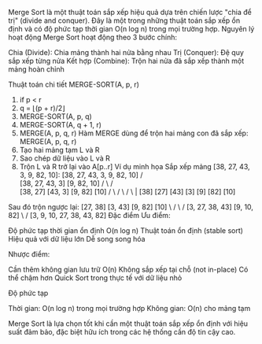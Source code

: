 Merge Sort là một thuật toán sắp xếp hiệu quả dựa trên chiến lược "chia để trị" (divide and conquer). Đây là một trong những thuật toán sắp xếp ổn định và có độ phức tạp thời gian O(n log n) trong mọi trường hợp.
Nguyên lý hoạt động
Merge Sort hoạt động theo 3 bước chính:

Chia (Divide): Chia mảng thành hai nửa bằng nhau
Trị (Conquer): Đệ quy sắp xếp từng nửa
Kết hợp (Combine): Trộn hai nửa đã sắp xếp thành một mảng hoàn chỉnh

Thuật toán chi tiết
MERGE-SORT(A, p, r)
1. if p < r
2.    q = ⌊(p + r)/2⌋
3.    MERGE-SORT(A, p, q)
4.    MERGE-SORT(A, q + 1, r)
5.    MERGE(A, p, q, r)
Hàm MERGE dùng để trộn hai mảng con đã sắp xếp:
MERGE(A, p, q, r)
1. Tạo hai mảng tạm L và R
2. Sao chép dữ liệu vào L và R
3. Trộn L và R trở lại vào A[p..r]
Ví dụ minh họa
Sắp xếp mảng [38, 27, 43, 3, 9, 82, 10]:
[38, 27, 43, 3, 9, 82, 10]
       /              \
[38, 27, 43, 3]    [9, 82, 10]
    /      \         /      \
[38, 27] [43, 3]  [9, 82]  [10]
  /   \    /  \    /   \      |
[38] [27] [43] [3] [9] [82]  [10]

Sau đó trộn ngược lại:
[27, 38] [3, 43]  [9, 82]  [10]
    \      /         \      /
[3, 27, 38, 43]   [9, 10, 82]
        \              /
    [3, 9, 10, 27, 38, 43, 82]
Đặc điểm
Ưu điểm:

Độ phức tạp thời gian ổn định O(n log n)
Thuật toán ổn định (stable sort)
Hiệu quả với dữ liệu lớn
Dễ song song hóa

Nhược điểm:

Cần thêm không gian lưu trữ O(n)
Không sắp xếp tại chỗ (not in-place)
Có thể chậm hơn Quick Sort trong thực tế với dữ liệu nhỏ

Độ phức tạp

Thời gian: O(n log n) trong mọi trường hợp
Không gian: O(n) cho mảng tạm

Merge Sort là lựa chọn tốt khi cần một thuật toán sắp xếp ổn định với hiệu suất đảm bảo, đặc biệt hữu ích trong các hệ thống cần độ tin cậy cao.